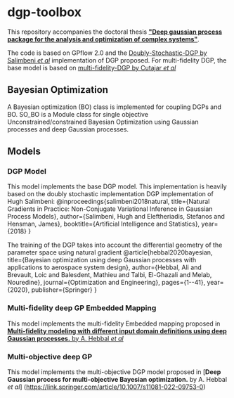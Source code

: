 # dgp-toolbox

This repository accompanies the doctoral thesis [**"Deep gaussian process package for the analysis and optimization of complex systems"**](https://hal.science/tel-03276426/document).

The code is based on GPflow 2.0 and the [Doubly-Stochastic-DGP by Salimbeni *et al*](https://github.com/UCL-SML/Doubly-Stochastic-DGP) implementation of DGP proposed. For multi-fidelity DGP, the base model is based on [multi-fidelity-DGP by Cutajar *et al*](https://github.com/EmuKit/emukit/tree/main/emukit/examples/multi_fidelity_dgp)

## Bayesian Optimization
A Bayesian optimization (BO) class is implemented for coupling DGPs and BO.
SO_BO is a Module class for single objective Unconstrained/constrained Bayesian Optimization using Gaussian processes and deep Gaussian processes. 

## Models
### DGP Model
This model implements the base DGP model. 
This implementation is heavily based on the doubly stochastic implementation DGP implementation of Hugh Salimbeni: 
    @inproceedings{salimbeni2018natural, title={Natural Gradients in Practice: Non-Conjugate Variational Inference in Gaussian Process Models}, 
                   author={Salimbeni, Hugh and Eleftheriadis, Stefanos and Hensman, James}, booktitle={Artificial Intelligence and Statistics}, 
                   year={2018} }
                  
The training of the DGP takes into account the differential geometry of the parameter space using natural gradient
@article{hebbal2020bayesian,
title={Bayesian optimization using deep Gaussian processes with applications to aerospace system design},
author={Hebbal, Ali and Brevault, Loic and Balesdent, Mathieu and Talbi, El-Ghazali and Melab, Nouredine},
journal={Optimization and Engineering},
pages={1--41},
year={2020},
publisher={Springer}
}
### Multi-fidelity deep GP Embedded Mapping 
This model implements the multi-fidelity Embedded mapping proposed in [**Multi-fidelity modeling with different input domain definitions using deep Gaussian processes.** by A. Hebbal *et al*](https://arxiv.org/pdf/2006.15924.pdf)

### Multi-objective deep GP
This model implements the multi-objective DGP model proposed in [**Deep Gaussian process for multi-objective Bayesian optimization.** by A. Hebbal *et al*] (https://link.springer.com/article/10.1007/s11081-022-09753-0)
